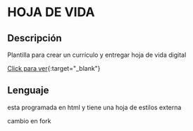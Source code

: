 # HOJA DE VIDA
## Descripción

Plantilla para crear un currículo y entregar hoja de vida digital

[Click para ver](https://lecos8.github.io/MiCurriculum){:target="_blank"}

## Lenguaje
esta programada en html y tiene una hoja de estilos externa

cambio en fork

